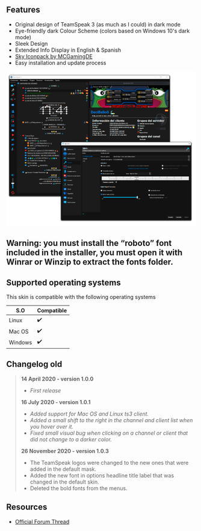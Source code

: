 ## Features

* Original design of TeamSpeak 3 (as much as I could) in dark mode
* Eye-friendly dark Colour Scheme (colors based on Windows 10's dark mode)
* Sleek Design
* Extended Info Display in English & Spanish
* [Sky Iconpack by MCGamingDE](https://www.myteamspeak.com/addons/6af11627-81f3-4ba4-a611-ad6234c96fc4)
* Easy installation and update process


![Dark Theme Preview][2]

## Warning: you must install the “roboto” font included in the installer, you must open it with Winrar or Winzip to extract the fonts folder.

## Supported operating systems

This skin is compatible with the following operating systems

|        S.O       |     Compatible     |
| ---------------- | ------------------ |
| Linux            | :heavy_check_mark: |
| Mac OS           | :heavy_check_mark: |
| Windows          | :heavy_check_mark: |


## Changelog old
> 
> **14 April 2020 - version 1.0.0**
> 
> - *First release*
> 
> **16 July 2020 - version 1.0.1**
> 
> - *Added support for Mac OS and Linux ts3 client.*
> - *Added a small shift to the right in the channel and client list when you hover over it.*
> - *Fixed small visual bug when clicking on a channel or client that did not change to a darker color.*
>
> **26 November 2020 - version 1.0.3**
> 
> - The TeamSpeak logos were changed to the new ones that were added in the default mask.
> - Added the new font in options headline title label that was changed in the default skin.
> - Deleted the bold fonts from the menus.


Resources
---------
* [Official Forum Thread][10]

[1]: https://teamspeak.com
[2]: docs/preview.png "Dark Theme Preview"
[3]: https://github.com/randomhost/teamspeak-dark/releases/latest
[10]: https://community.teamspeak.com/t/new-update-2-december-skin-release-default-skin-mod-dark-normal-only-screen-4k-save-the-eyes-for-win-mac-os-linux/6122


